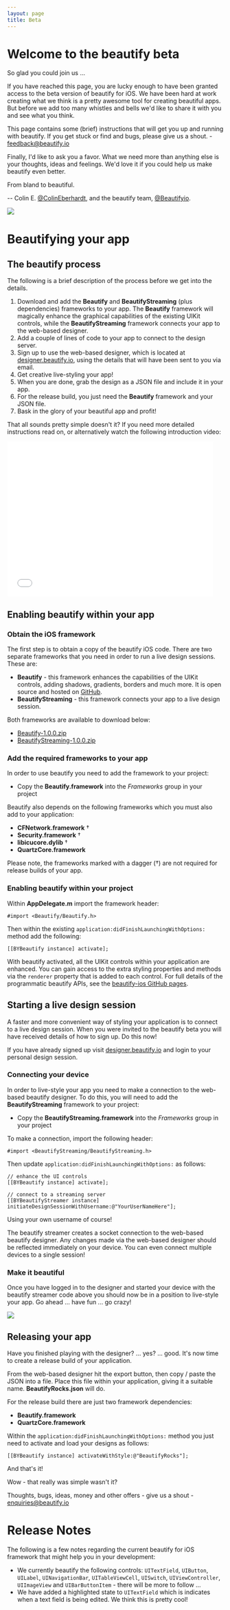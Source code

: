 ```yaml
---
layout: page
title: Beta
---
```


# Welcome to the beautify beta

So glad you could join us ...

If you have reached this page, you are lucky enough to have been granted access to the beta version of beautify for iOS. We have been hard at work creating what we think is a pretty awesome tool for creating beautiful apps. But before we add too many whistles and bells we'd like to share it with you and see what you think.

This page contains some (brief) instructions that will get you up and running with beautify. If you get stuck or find and bugs, please give us a shout. - <a href="mailto:feedback@beautify.io">feedback@beautify.io</a>

Finally, I'd like to ask you a favor. What we need more than anything else is your thoughts, ideas and feelings. We'd love it if you could help us make beautify even better.

From bland to beautiful.

-- Colin E. [@ColinEberhardt](https://twitter.com/ColinEberhardt), and the beautify team, [@Beautifyio](https://twitter.com/Beautifyio).

<img class="process" src="images/introducing.png"/>

# Beautifying your app

## The beautify process

The following is a brief description of the process before we get into the details.

1. Download and add the **Beautify** and **BeautifyStreaming** (plus dependencies) frameworks to your app. The **Beautify** framework will magically enhance the graphical capabilities of the existing UIKit controls, while the **BeautifyStreaming** framework connects your app to the web-based designer.
2. Add a couple of lines of code to your app to connect to the design server.
3. Sign up to use the web-based designer, which is located at [designer.beautify.io](http://designer.beautify.io/), using the details that will have been sent to you via email.
4. Get creative live-styling your app!
5. When you are done, grab the design as a JSON file and include it in your app.
6. For the release build, you just need the **Beautify** framework and your JSON file.
7. Bask in the glory of your beautiful app and profit!

That all sounds pretty simple doesn't it? If you need more detailed instructions read on, or alternatively watch the following introduction video:

<iframe width="480" height="360" src="//www.youtube.com/embed/QqJLbsI23js" frameborder="0"> </iframe>  

## Enabling beautify within your app

### Obtain the iOS framework

The first step is to obtain a copy of the beautify iOS code. There are two separate frameworks that you need in order to run a live design sessions. These are:

+ **Beautify** - this framework enhances the capabilities of the UIKit controls, adding shadows, gradients, borders and much more. It is open source and hosted on [GitHub](https://github.com/beautify/beautify-ios).
+ **BeautifyStreaming** - this framework connects your app to a live design session.

Both frameworks are available to download below:

+ [Beautify-1.0.0.zip](https://s3-eu-west-1.amazonaws.com/beautify/Beautify-1.0.0.zip)
+ [BeautifyStreaming-1.0.0.zip](https://s3-eu-west-1.amazonaws.com/beautify/BeautifyStreaming-1.0.0.zip)

### Add the required frameworks to your app

In order to use beautify you need to add the framework to your project:

 + Copy the **Beautify.framework** into the *Frameworks* group in your project 

Beautify also depends on the following frameworks which you must also add to your application:  

 + **CFNetwork.framework** †
 + **Security.framework** †
 + **libicucore.dylib** †
 + **QuartzCore.framework**

Please note, the frameworks marked with a dagger (†) are not required for release builds of your app.

### Enabling beautify within your project

Within **AppDelegate.m** import the framework header:

    #import <Beautify/Beautify.h>

Then within the existing `application:didFinishLaunchingWithOptions:` method add the following:

    [[BYBeautify instance] activate];

With beautify activated, all the UIKit controls within your application are enhanced. You can gain access to the extra styling properties and methods via the `renderer` property that is added to each control. For full details of the programmatic beautify APIs, see the [beautify-ios GitHub pages](https://github.com/beautify/beautify-ios). 

## Starting a live design session

A faster and more convenient way of styling your application is to connect to a live design session. When you were invited to the beautify beta you will have received details of how to sign up. Do this now!

If you have already signed up visit [designer.beautify.io](http://designer.beautify.io/) and login to your personal design session.

### Connecting your device

In order to live-style your app you need to make a connection to the web-based beautify designer. To do this, you will need to add the **BeautifyStreaming** framework to your project:

 + Copy the **BeautifyStreaming.framework** into the *Frameworks* group in your project

To make a connection, import the following header:

    #import <BeautifyStreaming/BeautifyStreaming.h>

Then update `application:didFinishLaunchingWithOptions:` as follows: 

    // enhance the UI controls
    [[BYBeautify instance] activate];
    
    // connect to a streaming server
    [[BYBeautifyStreamer instance] initiateDesignSessionWithUsername:@"YourUserNameHere"];

Using your own username of course!

The beautify streamer creates a socket connection to the web-based beautify designer. Any changes made via the web-based designer should be reflected immediately on your device. You can even connect multiple devices to a single session!

### Make it beautiful

Once you have logged in to the designer and started your device with the beautify streamer code above you should now be in a position to live-style your app. Go ahead ... have fun ... go crazy!

<img src="images/beautified-app.png"/>

## Releasing your app

Have you finished playing with the designer? ... yes? ... good. It's now time to create a release build of your application.

From the web-based designer hit the export button, then copy / paste the JSON into a file. Place this file within your application, giving it a suitable name. **BeautifyRocks.json** will do.  

For the release build there are just two framework dependencies:

 + **Beautify.framework** 
 + **QuartzCore.framework**

Within the `application:didFinishLaunchingWithOptions:` method you just need to activate and load your designs as follows:

    [[BYBeautify instance] activateWithStyle:@"BeautifyRocks"];

And that's it!

Wow - that really was simple wasn't it? 

Thoughts, bugs, ideas, money and other offers - give us a shout -  <a href="mailto:enquiries@beautify.io">enquiries@beautify.io</a>

# Release Notes

The following is a few notes regarding the current beautify for iOS framework that might help you in your development:

 + We currently beautify the following controls: `UITextField`, `UIButton`, `UILabel`, `UINavigationBar`, `UITableViewCell`, `UISwitch`, `UIViewController`, `UIImageView` and `UIBarButtonItem` - there will be more to follow ...
 + We have added a highlighted state to `UITextField` which is indicates when a text field is being edited. We think this is pretty cool!
 


